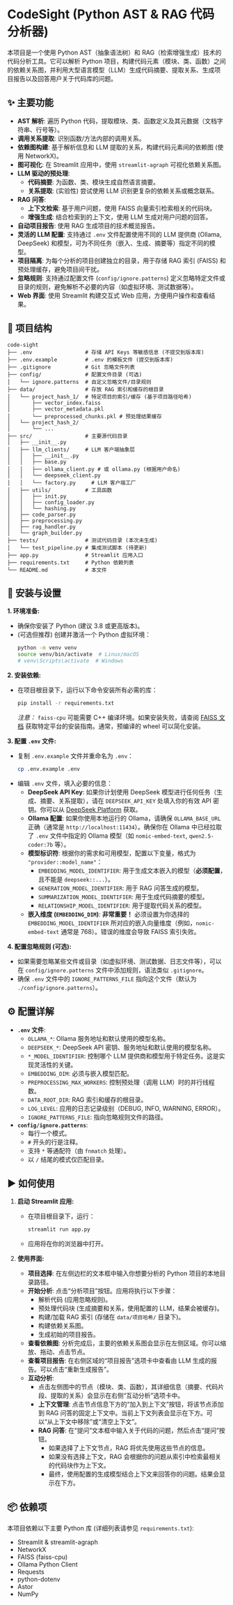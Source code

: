 # CodeSight (Python AST & RAG 代码分析器)

本项目是一个使用 Python AST（抽象语法树）和 RAG（检索增强生成）技术的代码分析工具。它可以解析 Python 项目，构建代码元素（模块、类、函数）之间的依赖关系图，并利用大型语言模型（LLM）生成代码摘要、提取关系、生成项目报告以及回答用户关于代码库的问题。

## ✨ 主要功能

* **AST 解析**: 遍历 Python 代码，提取模块、类、函数定义及其元数据（文档字符串、行号等）。
* **调用关系提取**: 识别函数/方法内部的调用关系。
* **依赖图构建**: 基于解析信息和 LLM 提取的关系，构建代码元素间的依赖图 (使用 NetworkX)。
* **图可视化**: 在 Streamlit 应用中，使用 `streamlit-agraph` 可视化依赖关系图。
* **LLM 驱动的预处理**:
    * **代码摘要**: 为函数、类、模块生成自然语言摘要。
    * **关系提取**: (实验性) 尝试使用 LLM 识别更复杂的依赖关系或概念联系。
* **RAG 问答**:
    * **上下文检索**: 基于用户问题，使用 FAISS 向量索引检索相关的代码块。
    * **增强生成**: 结合检索到的上下文，使用 LLM 生成对用户问题的回答。
* **自动项目报告**: 使用 RAG 生成项目的技术概览报告。
* **灵活的 LLM 配置**: 支持通过 `.env` 文件配置使用不同的 LLM 提供商 (Ollama, DeepSeek) 和模型，可为不同任务（嵌入、生成、摘要等）指定不同的模型。
* **项目隔离**: 为每个分析的项目创建独立的目录，用于存储 RAG 索引 (FAISS) 和预处理缓存，避免项目间干扰。
* **忽略规则**: 支持通过配置文件 (`config/ignore.patterns`) 定义忽略特定文件或目录的规则，避免解析不必要的内容（如虚拟环境、测试数据等）。
* **Web 界面**: 使用 Streamlit 构建交互式 Web 应用，方便用户操作和查看结果。

## 📁 项目结构
```
code-sight
├── .env                 # 存储 API Keys 等敏感信息 (不提交到版本库)
├── .env.example         # .env 的模板文件 (提交到版本库)
├── .gitignore           # Git 忽略文件列表
├── config/              # 配置文件目录 (可选)
│   └── ignore.patterns  # 自定义忽略文件/目录规则
├── data/                # 存放 RAG 索引和缓存的根目录
│   └── project_hash_1/  # 特定项目的索引/缓存 (基于项目路径哈希)
│       ├── vector_index.faiss
│       ├── vector_metadata.pkl
│       └── preprocessed_chunks.pkl # 预处理结果缓存
│   └── project_hash_2/
│       └── ...
├── src/                 # 主要源代码目录
│   ├── __init__.py
│   ├── llm_clients/     # LLM 客户端抽象层
│   │   ├── __init__.py
│   │   ├── base.py
│   │   ├── ollama_client.py # 或 ollama.py (根据用户命名)
│   │   └── deepseek_client.py
│   │   └── factory.py     # LLM 客户端工厂
│   ├── utils/           # 工具函数
│   │   ├── init.py
│   │   ├── config_loader.py
│   │   └── hashing.py
│   ├── code_parser.py
│   ├── preprocessing.py
│   ├── rag_handler.py
│   └── graph_builder.py
├── tests/               # 测试代码目录 (本次未生成)
│   └── test_pipeline.py # 集成测试脚本 (待更新)
├── app.py               # Streamlit 应用入口
├── requirements.txt     # Python 依赖列表
└── README.md            # 本文件
```

## 🚀 安装与设置

**1. 环境准备:**

* 确保你安装了 Python (建议 3.8 或更高版本)。
* (可选但推荐) 创建并激活一个 Python 虚拟环境：
    ```bash
    python -m venv venv
    source venv/bin/activate  # Linux/macOS
    # venv\Scripts\activate  # Windows
    ```

**2. 安装依赖:**

* 在项目根目录下，运行以下命令安装所有必需的库：
    ```bash
    pip install -r requirements.txt
    ```
    *注意：* `faiss-cpu` 可能需要 C++ 编译环境。如果安装失败，请查阅 [FAISS 文档](https://github.com/facebookresearch/faiss/blob/main/INSTALL.md) 获取特定平台的安装指南。通常，预编译的 wheel 可以简化安装。

**3. 配置 `.env` 文件:**

* 复制 `.env.example` 文件并重命名为 `.env`：
    ```bash
    cp .env.example .env
    ```
* 编辑 `.env` 文件，填入必要的信息：
    * **DeepSeek API Key**: 如果你计划使用 DeepSeek 模型进行任何任务（生成、摘要、关系提取），请在 `DEEPSEEK_API_KEY` 处填入你的有效 API 密钥。你可以从 [DeepSeek Platform](https://platform.deepseek.com/) 获取。
    * **Ollama 配置**: 如果你使用本地运行的 Ollama，请确保 `OLLAMA_BASE_URL` 正确（通常是 `http://localhost:11434`）。确保你在 Ollama 中已经拉取了 `.env` 文件中指定的 Ollama 模型（如 `nomic-embed-text`, `qwen2.5-coder:7b` 等）。
    * **模型标识符**: 根据你的需求和可用模型，配置以下变量，格式为 `"provider::model_name"`：
        * `EMBEDDING_MODEL_IDENTIFIER`: 用于生成文本嵌入的模型（**必须配置**，且不能是 `deepseek::...`）。
        * `GENERATION_MODEL_IDENTIFIER`: 用于 RAG 问答生成的模型。
        * `SUMMARIZATION_MODEL_IDENTIFIER`: 用于生成代码摘要的模型。
        * `RELATIONSHIP_MODEL_IDENTIFIER`: 用于提取代码关系的模型。
    * **嵌入维度 (`EMBEDDING_DIM`)**: **非常重要！** 必须设置为你选择的 `EMBEDDING_MODEL_IDENTIFIER` 所对应的嵌入向量维度（例如，`nomic-embed-text` 通常是 768）。错误的维度会导致 FAISS 索引失败。

**4. 配置忽略规则 (可选):**

* 如果需要忽略某些文件或目录（如虚拟环境、测试数据、日志文件等），可以在 `config/ignore.patterns` 文件中添加规则，语法类似 `.gitignore`。
* 确保 `.env` 文件中的 `IGNORE_PATTERNS_FILE` 指向这个文件（默认为 `./config/ignore.patterns`）。

## ⚙️ 配置详解

* **`.env` 文件**:
    * `OLLAMA_*`: Ollama 服务地址和默认使用的模型名称。
    * `DEEPSEEK_*`: DeepSeek API 密钥、服务地址和默认使用的模型名称。
    * `*_MODEL_IDENTIFIER`: 控制哪个 LLM 提供商和模型用于特定任务。这是实现灵活性的关键。
    * `EMBEDDING_DIM`: 必须与嵌入模型匹配。
    * `PREPROCESSING_MAX_WORKERS`: 控制预处理（调用 LLM）时的并行线程数。
    * `DATA_ROOT_DIR`: RAG 索引和缓存的根目录。
    * `LOG_LEVEL`: 应用的日志记录级别（DEBUG, INFO, WARNING, ERROR）。
    * `IGNORE_PATTERNS_FILE`: 指向忽略规则文件的路径。
* **`config/ignore.patterns`**:
    * 每行一个模式。
    * `#` 开头的行是注释。
    * 支持 `*` 等通配符（由 `fnmatch` 处理）。
    * 以 `/` 结尾的模式仅匹配目录。

## ▶️ 如何使用

1.  **启动 Streamlit 应用:**
    * 在项目根目录下，运行：
        ```bash
        streamlit run app.py
        ```
    * 应用将在你的浏览器中打开。

2.  **使用界面:**
    * **项目选择**: 在左侧边栏的文本框中输入你想要分析的 Python 项目的本地目录路径。
    * **开始分析**: 点击“分析项目”按钮。应用将执行以下步骤：
        * 解析代码 (应用忽略规则)。
        * 预处理代码块 (生成摘要和关系，使用配置的 LLM，结果会被缓存)。
        * 构建/加载 RAG 索引 (存储在 `data/项目哈希/` 目录下)。
        * 构建依赖关系图。
        * 生成初始的项目报告。
    * **查看依赖图**: 分析完成后，主要的依赖关系图会显示在左侧区域。你可以缩放、拖动、点击节点。
    * **查看项目报告**: 在右侧区域的“项目报告”选项卡中查看由 LLM 生成的报告。可以点击“重新生成报告”。
    * **互动分析**:
        * 点击左侧图中的节点（模块、类、函数），其详细信息（摘要、代码片段、提取的关系）会显示在右侧“互动分析”选项卡中。
        * **上下文管理**: 点击节点信息下方的“加入到上下文”按钮，将该节点添加到 RAG 问答的固定上下文中。当前上下文列表会显示在下方。可以“从上下文中移除”或“清空上下文”。
        * **RAG 问答**: 在“提问”文本框中输入关于代码的问题，然后点击“提问”按钮。
            * 如果选择了上下文节点，RAG 将优先使用这些节点的信息。
            * 如果没有选择上下文，RAG 会根据你的问题从索引中检索最相关的代码块作为上下文。
            * 最终，使用配置的生成模型结合上下文来回答你的问题。结果会显示在下方。

## 📦 依赖项

本项目依赖以下主要 Python 库 (详细列表请参见 `requirements.txt`):

* Streamlit & streamlit-agraph
* NetworkX
* FAISS (faiss-cpu)
* Ollama Python Client
* Requests
* python-dotenv
* Astor
* NumPy

